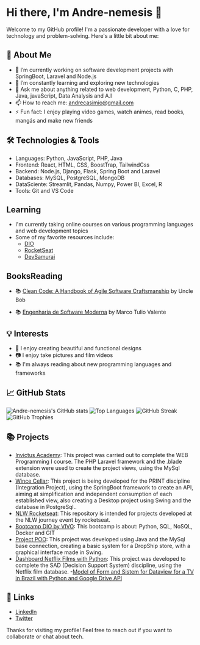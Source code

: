 # Hi there, I'm Andre-nemesis 👋

Welcome to my GitHub profile! I'm a passionate developer with a love for technology and problem-solving. Here's a little bit about me:

## 🚀 About Me

- 🔭 I’m currently working on software development projects with SpringBoot, Laravel and Node.js
- 🌱 I’m constantly learning and exploring new technologies
- 💬 Ask me about anything related to web development, Python, C, PHP, Java, javaScript, Data Analysis and A.I
- 📫 How to reach me: [andrecasimio@gmail.com](mailto:andrecasimio@gmail.com)
- ⚡ Fun fact: I enjoy playing video games, watch animes, read books, mangás and make new friends

## 🛠️ Technologies & Tools

- Languages: Python, JavaScript, PHP, Java
- Frontend: React, HTML, CSS, BoostTrap, TailwindCss
- Backend: Node.js, Django, Flask, Spring Boot and Laravel
- Databases: MySQL, PostgreSQL, MongoDB
- DataSciente: Streamlit, Pandas, Numpy, Power BI, Excel, R
- Tools: Git and VS Code

## Learning

- I'm currently taking online courses on various programming languages and web development topics
- Some of my favorite resources include:
  - [DIO](https://www.dio.me/)
  - [RocketSeat](https://www.rocketseat.com.br/)
  - [DevSamurai](https://guia.devsamurai.com.br/docs/ambiente-de-desenvolvimento/instalacao/)

## BooksReading

- 📚 [Clean Code: A Handbook of Agile Software Craftsmanship](https://www.goodreads.com/book/show/3735293-clean-code) by Uncle Bob

- 📚 [Engenharia de Software Moderna](https://engsoftmoderna.info/) by Marco Tulio Valente

## 💡 Interests

- 🎨 I enjoy creating beautiful and functional designs
- 📷 I enjoy take pictures and film videos
- 📚 I'm always reading about new programming languages and frameworks

## 📈 GitHub Stats

![Andre-nemesis's GitHub stats](https://github-readme-stats.vercel.app/api?username=Andre-nemesis&show_icons=true&theme=radical)
![Top Languages](https://github-readme-stats.vercel.app/api/top-langs/?username=Andre-nemesis&layout=compact&theme=radical)
![GitHub Streak](https://github-readme-streak-stats.herokuapp.com/?user=Andre-nemesis&theme=radical)
![GitHub Trophies](https://github-profile-trophy.vercel.app/?username=Andre-nemesis&theme=radical)

## 📚 Projects

- [Invictus Academy](https://github.com/Andre-nemesis/Academia): This project was carried out to complete the WEB Programming I course. The PHP Laravel framework and the .blade extension were used to create the project views, using the MySql database.
- [Wince Cellar](https://github.com/Andre-nemesis/Wine-Cellar-Management): This project is being developed for the PRINT discipline (Integration Project), using the SpringBoot framework to create an API, aiming at simplification and independent consumption of each established view, also creating a Desktop project using Swing and the database in PostgreSql..
- [NLW Rocketseat](https://github.com/Andre-nemesis/NLW-Rocketseat-Projetos): This repository is intended for projects developed at the NLW journey event by rocketseat.
- [Bootcamp DIO by VIVO](https://github.com/Andre-nemesis/Projects-BootcampVIVO-DIO): This bootcamp is about: Python, SQL, NoSQL, Docker and GIT
- [Project POO](https://github.com/Andre-nemesis/POO-Projeto-Dropshipping): This project was developed using Java and the MySql base connection, creating a basic system for a DropShip store, with a graphical interface made in Swing.
- [Dashboard Netflix Films with Python](https://github.com/Andre-nemesis/ProjetoFinal-SAD): This project was developed to complete the SAD (Decision Support System) discipline, using the Netflix film database.
-[Model of Form and Sistem for Dataview for a TV in Brazil with Python and Google Drive API](https://github.com/Andre-nemesis/FormularioTVICO)

## 🔗 Links

- [LinkedIn](https://www.linkedin.com/in/andre-nemesis)
- [Twitter](https://twitter.com/andre-nemesis)

Thanks for visiting my profile! Feel free to reach out if you want to collaborate or chat about tech.
